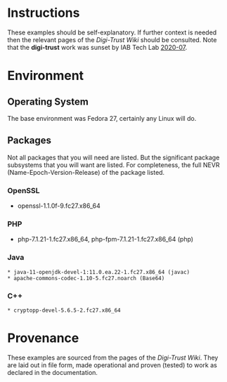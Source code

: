# Instructions

These examples should be self-explanatory.  If further context is needed then the relevant pages of the <em>Digi-Trust Wiki</em> should be consulted.
Note that the <b>digi-trust</b> work was sunset by IAB Tech Lab [2020-07](https://iabtechlab.com/blog/digitrust-the-final-chapter/).

# Environment

## Operating System

The base environment was Fedora 27, certainly any Linux will do.

## Packages

Not all packages that you will need are listed. But the significant package subsystems that you will want are listed. For completeness, the full NEVR (Name-Epoch-Version-Release) of the package listed.

### OpenSSL

   * openssl-1.1.0f-9.fc27.x86_64

### PHP

   * php-7.1.21-1.fc27.x86_64, php-fpm-7.1.21-1.fc27.x86_64 (php)

### Java

    * java-11-openjdk-devel-1:11.0.ea.22-1.fc27.x86_64 (javac)
    * apache-commons-codec-1.10-5.fc27.noarch (Base64)

### C++

    * cryptopp-devel-5.6.5-2.fc27.x86_64

# Provenance

These examples are sourced from the pages of the <em>Digi-Trust Wiki</em>.
They are laid out in file form, made operational and proven (tested) to work as declared in the documentation.
